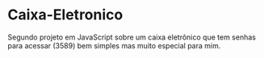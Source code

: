 # Caixa-Eletronico
Segundo projeto em JavaScript sobre um caixa eletrônico que tem senhas para acessar (3589) bem simples mas muito especial para mim.
